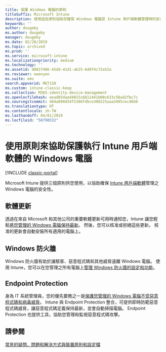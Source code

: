 ```yaml
---
title: 保護 Windows 電腦的原則
titleSuffix: Microsoft Intune
description: 使用這些原則協助您確保 Windows 電腦受 Intune 用戶端軟體管理時的安全性。
keywords: ''
author: dougeby
ms.author: dougeby
manager: dougeby
ms.date: 02/28/2019
ms.topic: archived
ms.prod: ''
ms.service: microsoft-intune
ms.localizationpriority: medium
ms.technology: ''
ms.assetid: d081f466-45dd-41d1-ab25-6d974c72a52a
ms.reviewer: owenyen
ms.suite: ems
search.appverid: MET150
ms.custom: intune-classic-keep
ms.collection: M365-identity-device-management
ms.openlocfilehash: eead854aed4015c6811441b00c633c58ad2fbc7c
ms.sourcegitcommit: 484a898d54f5386fdbce300225aaa3495cecd6b0
ms.translationtype: HT
ms.contentlocale: zh-TW
ms.lasthandoff: 04/01/2019
ms.locfileid: "58798532"
---
```

# <a name="use-policies-to-help-protect-windows-pcs-that-run-the-intune-client-software"></a>使用原則來協助保護執行 Intune 用戶端軟體的 Windows 電腦

[!INCLUDE [classic-portal](includes/classic-portal.md)]

Microsoft Intune 提供三個原則供您使用，以協助確保 [Intune 用戶端軟體](manage-windows-pcs-with-microsoft-intune.md)管理之 Windows 電腦的安全性。


## <a name="software-updates"></a>軟體更新

透過在來自 Microsoft 和其他公司的重要軟體更新可用時通知您，Intune 讓您輕鬆[將您管理的 Windows 電腦保持最新](keep-windows-pcs-up-to-date-with-software-updates-in-microsoft-intune.md)。 然後，您可以核准或拒絕這些更新。 核准的更新會自動安裝所有適用的電腦上。

## <a name="windows-firewall"></a>Windows 防火牆

Windows 防火牆有助於讓駭客、惡意程式碼和其他威脅遠離 Windows 電腦。 使用 Intune，您可以在您管理之所有電腦上[管理 Windows 防火牆的設定和功能](help-protect-windows-pcs-using-windows-firewall-policies-in-microsoft-intune.md)。

## <a name="endpoint-protection"></a>Endpoint Protection

身為 IT 系統管理員，您的優先要務之一是[保護您管理的 Windows 電腦不受惡意程式碼和病毒威脅](help-secure-windows-pcs-with-endpoint-protection-for-microsoft-intune.md)。 Intune 與 Endpoint Protection 整合，可提供即時防範惡意程式碼威脅，讓惡意程式碼定義保持最新，並會自動掃描電腦。 Endpoint Protection 也提供工具，協助您管理和監視惡意程式碼攻擊。

## <a name="see-also"></a>請參閱

[常見的疑問、問題和解決方式與裝置原則和設定檔](device-profile-troubleshoot.md)
